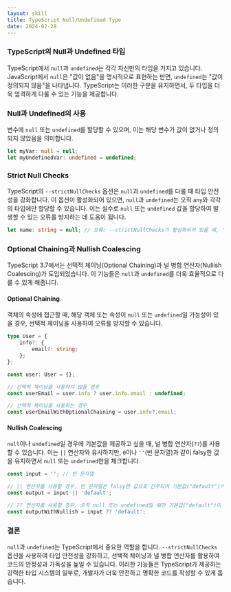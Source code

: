 ```yaml
---
layout: skill
title: TypeScript Null/Undefined Type
date: 2024-02-28
---
```




### TypeScript의 Null과 Undefined 타입

TypeScript에서 `null`과 `undefined`는 각각 자신만의 타입을 가지고 있습니다. JavaScript에서 `null`은 "값이 없음"을 명시적으로 표현하는 반면, `undefined`는 "값이 정의되지 않음"을 나타냅니다. TypeScript는 이러한 구분을 유지하면서, 두 타입을 더욱 엄격하게 다룰 수 있는 기능을 제공합니다.

### Null과 Undefined의 사용

변수에 `null` 또는 `undefined`를 할당할 수 있으며, 이는 해당 변수가 값이 없거나 정의되지 않았음을 의미합니다.

```typescript
let myVar: null = null;
let myUndefinedVar: undefined = undefined;
```

### Strict Null Checks

TypeScript의 `--strictNullChecks` 옵션은 `null`과 `undefined`를 다룰 때 타입 안전성을 강화합니다. 이 옵션이 활성화되어 있으면, `null`과 `undefined`는 오직 `any`와 각각의 타입에만 할당할 수 있습니다. 이는 실수로 `null` 또는 `undefined` 값을 할당하여 발생할 수 있는 오류를 방지하는 데 도움이 됩니다.

```typescript
let name: string = null; // 오류: --strictNullChecks가 활성화되어 있을 때, 'null'을 'string'에 할당할 수 없습니다.
```

### Optional Chaining과 Nullish Coalescing

TypeScript 3.7에서는 선택적 체이닝(Optional Chaining)과 널 병합 연산자(Nullish Coalescing)가 도입되었습니다. 이 기능들은 `null`과 `undefined`를 더욱 효율적으로 다룰 수 있게 해줍니다.

#### Optional Chaining

객체의 속성에 접근할 때, 해당 객체 또는 속성이 `null` 또는 `undefined`일 가능성이 있을 경우, 선택적 체이닝을 사용하여 오류를 방지할 수 있습니다.

```typescript
type User = {
    info?: {
        email?: string;
    };
};

const user: User = {};

// 선택적 체이닝을 사용하지 않을 경우
const userEmail = user.info ? user.info.email : undefined;

// 선택적 체이닝을 사용하는 경우
const userEmailWithOptionalChaining = user.info?.email;
```

#### Nullish Coalescing

`null`이나 `undefined`일 경우에 기본값을 제공하고 싶을 때, 널 병합 연산자(`??`)를 사용할 수 있습니다. 이는 `||` 연산자와 유사하지만, `0`이나 `''`(빈 문자열)과 같이 falsy한 값을 유지하면서 `null` 또는 `undefined`만을 체크합니다.

```typescript
const input = ''; // 빈 문자열

// || 연산자를 사용할 경우, 빈 문자열은 falsy한 값으로 간주되어 기본값("default")이 사용됩니다.
const output = input || 'default';

// ?? 연산자를 사용할 경우, 오직 null 또는 undefined일 때만 기본값("default")이 사용됩니다.
const outputWithNullish = input ?? 'default';
```

### 결론

`null`과 `undefined`는 TypeScript에서 중요한 역할을 합니다. `--strictNullChecks` 옵션을 사용하여 타입 안전성을 강화하고, 선택적 체이닝과 널 병합 연산자를 활용하여 코드의 안정성과 가독성을 높일 수 있습니다. 이러한 기능들은 TypeScript가 제공하는 강력한 타입 시스템의 일부로, 개발자가 더욱 안전하고 명확한 코드를 작성할 수 있게 돕습니다.



